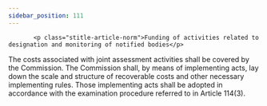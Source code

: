```yaml
---
sidebar_position: 111
---
```

           <p class="stitle-article-norm">Funding of activities related to designation and monitoring of notified bodies</p>
   <p class="norm">The costs associated with joint assessment activities
 shall be covered by the Commission. The Commission shall, by means of 
implementing acts, lay down the scale and structure of recoverable costs
 and other necessary implementing rules. Those implementing acts shall 
be adopted in accordance with the examination procedure referred to in 
Article&nbsp;114(3).</p>